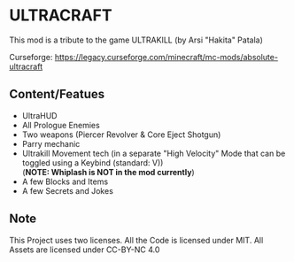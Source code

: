 # ULTRACRAFT
This mod is a tribute to the game ULTRAKILL (by Arsi "Hakita" Patala)

Curseforge: https://legacy.curseforge.com/minecraft/mc-mods/absolute-ultracraft

## Content/Featues
- UltraHUD
- All Prologue Enemies
- Two weapons (Piercer Revolver & Core Eject Shotgun)
- Parry mechanic
- Ultrakill Movement tech (in a separate "High Velocity" Mode that can be toggled using a Keybind (standard: V)) <br>(**NOTE: Whiplash is NOT in the mod currently**)
- A few Blocks and Items
- A few Secrets and Jokes

## Note
This Project uses two licenses. All the Code is licensed under MIT. All Assets are licensed under CC-BY-NC 4.0
